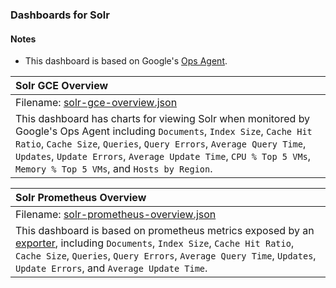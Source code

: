 ### Dashboards for Solr

#### Notes

- This dashboard is based on Google's [Ops Agent](https://cloud.google.com/stackdriver/docs/solutions/agents/ops-agent).

|Solr GCE Overview|
|:------------------|
|Filename: [solr-gce-overview.json](solr-gce-overview.json)|
|This dashboard has charts for viewing Solr when monitored by Google's Ops Agent including `Documents`, `Index Size`, `Cache Hit Ratio`, `Cache Size`, `Queries`, `Query Errors`, `Average Query Time`, `Updates`, `Update Errors`, `Average Update Time`, `CPU % Top 5 VMs`, `Memory % Top 5 VMs`, and `Hosts by Region`.|

|Solr Prometheus Overview|
|:------------------|
|Filename: [solr-prometheus-overview.json](solr-prometheus-overview.json)|
|This dashboard is based on prometheus metrics exposed by an [exporter](https://github.com/prometheus/jmx_exporter), including `Documents`, `Index Size`, `Cache Hit Ratio`, `Cache Size`, `Queries`, `Query Errors`, `Average Query Time`, `Updates`, `Update Errors`, and `Average Update Time`.|
